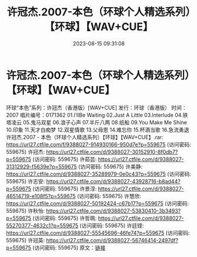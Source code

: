 ﻿---
title: 许冠杰.2007-本色（环球个人精选系列）【环球】【WAV+CUE】
date: 2023-08-15 09:31:08
categories: WAV车载音乐、镜像
tags: 华语中文
---
# 许冠杰.2007-本色（环球个人精选系列）【环球】【WAV+CUE】

环球“本色”系列：许冠杰（香港版）[WAV+CUE]
发行：环球（香港版）
时间：2007
唱片编号：0171362
01.l’llBe Waiting
02.Just A Little
03.lnterlude
04.铁塔凌云
05.鬼马双星
06.浪子心声
07.半斤八两
08.纸船
09.You Make Me Shine
10.印象
11.天才白痴梦
12.双星情歌
13.父母恩
14.难忘你
15.杯酒当歌
16.急流勇退
许冠杰.2007 - 本色（环球个人精选系列）【环球】【WAV+CUE】.rar: https://url27.ctfile.com/f/9388027-914930166-950d7e?p=559675
(访问密码: 559675)
许冠杰: https://url27.ctfile.com/d/9388027-30152910-8f0db7?p=559675
(访问密码: 559675)
许茹芸: https://url27.ctfile.com/d/9388027-31312929-f5639e?p=559675
(访问密码: 559675)
许美静: https://url27.ctfile.com/d/9388027-35289979-0e0c43?p=559675
(访问密码: 559675)
许志安: https://url27.ctfile.com/d/9388027-43928716-b8ad44?p=559675
(访问密码: 559675)
许景淳: https://url27.ctfile.com/d/9388027-46514719-e108f5?p=559675
(访问密码: 559675)
许慧欣: https://url27.ctfile.com/d/9388027-50192424-c67b17?p=559675
(访问密码: 559675)
许秋怡: https://url27.ctfile.com/d/9388027-53830410-3b3493?p=559675
(访问密码: 559675)
许哲珮: https://url27.ctfile.com/d/9388027-55270377-4632c1?p=559675
(访问密码: 559675)
许廷铿: https://url27.ctfile.com/d/9388027-55545696-46fe74?p=559675
(访问密码: 559675)
许冠英: https://url27.ctfile.com/d/9388027-56746414-2497df?p=559675
(访问密码: 559675)
原文：[链接](https://blog.sina.com.cn/s/blog_1647c7e760103133x.html)